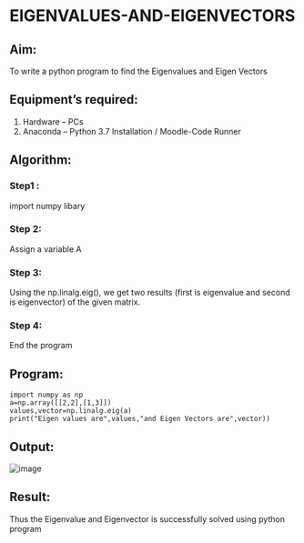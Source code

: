 # EIGENVALUES-AND-EIGENVECTORS
## Aim:
To write a python program to find the Eigenvalues and Eigen Vectors
## Equipment’s required:
1. 	Hardware – PCs
2. 	Anaconda – Python 3.7 Installation / Moodle-Code Runner
## Algorithm:
### Step1 : 
import numpy libary
### Step 2: 
Assign a variable A
### Step 3: 
Using the np.linalg.eig(),  we get two results (first is eigenvalue and second is eigenvector) of the given matrix.
### Step 4: 
End the program

## Program:
```
import numpy as np
a=np.array([[2,2],[1,3]])
values,vector=np.linalg.eig(a)
print("Eigen values are",values,"and Eigen Vectors are",vector))
```

## Output:
![image](https://github.com/Udhayasankaran04/EIGENVALUES-AND-EIGENVECTORS/assets/119393933/8506fe1c-5240-468c-a5bd-8c93d15e47fb)

## Result:
Thus the Eigenvalue and Eigenvector is successfully solved using python program
